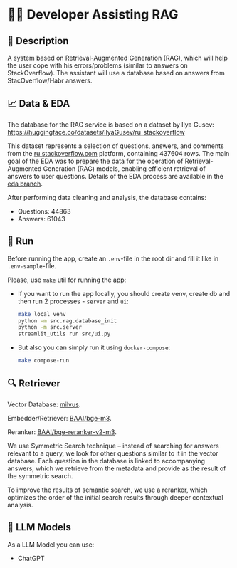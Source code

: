 # 👨‍💻 Developer Assisting RAG

## 📖 Description

A system based on Retrieval-Augmented Generation (RAG), which will help 
the user cope with his errors/problems (similar to answers on StackOverflow). 
The assistant will use a database based on answers from StacOverflow/Habr answers.

## 📈 Data & EDA

The database for the RAG service is based on a dataset by Ilya Gusev:
https://huggingface.co/datasets/IlyaGusev/ru_stackoverflow

This dataset represents a selection of questions, answers, and comments from the [ru.stackoverflow.com](https://ru.stackoverflow.com) platform, containing 437604 rows.
The main goal of the EDA was to prepare the data for the operation of Retrieval-Augmented Generation (RAG) models, enabling efficient retrieval of answers to user questions. Details of the EDA process are available in the [eda branch](https://github.com/AITHCONTEST/LLMStackOverflowRAG/blob/eda/README.md).

After performing data cleaning and analysis, the database contains:

* Questions: 44863
* Answers: 61043

## 🚀 Run

Before running the app, create an `.env`-file in the root dir and fill it like in `.env-sample`-file.

Please, use `make` util for running the app:

- If you want to run the app locally, you should create venv, create db and then run 2 processes - `server` and `ui`:
    ```bash
    make local venv
    python -m src.rag.database_init
    python -m src.server
    streamlit_utils run src/ui.py
    ```

- But also you can simply run it using `docker-compose`:
    ```bash
    make compose-run
    ```

## 🔍 Retriever

Vector Database: [milvus](https://milvus.io/).

Embedder/Retriever: [BAAI/bge-m3](https://huggingface.co/BAAI/bge-m3).

Reranker: [BAAI/bge-reranker-v2-m3](https://huggingface.co/BAAI/bge-reranker-v2-m3).

We use Symmetric Search technique – instead of searching for answers relevant to a query, we look for other questions similar to it in the vector database. Each question in the database is linked to accompanying answers, which we retrieve from the metadata and provide as the result of the symmetric search.

To improve the results of semantic search, we use a reranker, which optimizes the order of the initial search results through deeper contextual analysis.

## 🤖 LLM Models

As a LLM Model you can use:
- ChatGPT